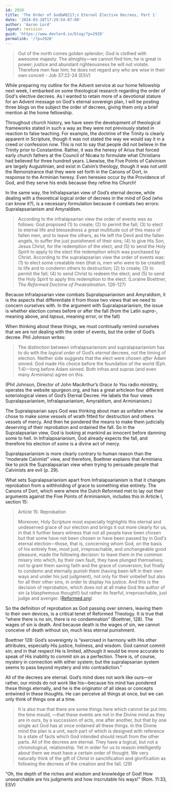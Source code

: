 ```yaml
---
id: 2928
title: 'The Order of God&#8217;s Eternal Elective Decrees, Part 1'
date: '2024-03-28T17:29:54-07:00'
author: 'Aaron Lord'
layout: revision
guid: 'https://www.devlord.io/blog/?p=2928'
permalink: '/?p=2928'
---
```


<blockquote>Out of the north comes golden splendor;
God is clothed with awesome majesty.
The almighty—we cannot find him;
he is great in power;
justice and abundant righteousness he will not violate.
Therefore men fear him;
he does not regard any who are wise in their own conceit
- Job 37:22-24 (ESV)</blockquote>

While preparing my outline for the Advent service at our home fellowship next week, I embarked on some theological research regarding the order of God's elective decrees. As I wanted to retain more of a devotional stature for an Advent message on God's eternal sovereign plan, I will be posting three blogs on the subject the order of decrees, giving them only a brief mention at the home fellowship.

Throughout church history, we have seen the development of theological frameworks stated in such a way as they were not previously stated in reaction to false teaching. For example, the doctrine of the Trinity is clearly apparent in Scripture, though it was not stated the way we would say it in a creed or confession now. This is not to say that people did not believe in the Trinity prior to Constantine. Rather, it was the heresy of Arius that forced early church fathers at the Council of Nicæa to formulate what Christians had believed for three hundred years. Likewise, the Five Points of Calvinism are largely Augustinian, and exist in Calvin’s theology, though it was not until the Remonstrance that they were set forth in the Canons of Dort, in response to the Arminian heresy. Even heresies occur by the Providence of God, and they serve his ends because they refine his Church!

In the same way, the Infralapsarian view of God’s eternal decree, while dealing with a theoretical logical order of decrees in the mind of God (who can know it?), is a necessary formulation because it combats two errors: Supralapsarianism and Amyraldism.

<blockquote>According to the infralapsarian view the order of events was as follows: God proposed (1) to create; (2) to permit the fall; (3) to elect to eternal life and blessedness a great multitude out of this mass of fallen men, and to leave the others, as He left the Devil and the fallen angels, to suffer the just punishment of their sins; (4) to give His Son, Jesus Christ, for the redemption of the elect; and (5) to send the Holy Spirit to apply to the elect the redemption which was purchased by Christ. According to the supralapsarian view the order of events was: (1) to elect some creatable men (that is, men who were to be created) to life and to condemn others to destruction; (2) to create; (3) to permit the fall; (4) to send Christ to redeem the elect; and (5) to send the Holy Spirit to apply this redemption to the elect. (Loraine Boettner, <em>The Reformed Doctrine of Predestination</em>. 126-127)</blockquote>

Because Infralapsarian view combats Supralapsarianism and Amyraldism, it is the aspects that differentiate it from those two views that we need to concern ourselves with. In the argument with Supralapsarianism, the issue is whether election comes before or after the fall (from the Latin <em>supra-</em>, meaning above, and <em>lapsus</em>, meaning error, or the fall)

When thinking about these things, we must continually remind ourselves that we are not dealing with the order of events, but the order of God’s decree. Phil Johnson writes:

<blockquote>The distinction between infralapsarianism and supralapsarianism has to do with the <em>logical order</em> of God’s <em>eternal</em> decrees, not the timing of election. Neither side suggests that the elect were chosen <em>after</em> Adam sinned. God made His choice before the foundation of the world (Eph. 1:4)—long before Adam sinned. Both infras and supras (and even many Arminians) agree on this.</blockquote>

(Phil Johnson, Director of John MacArthur’s <em>Grace to You</em> radio ministry, operates the website spurgeon.org, and has a great articleon four different soteriological views of God’s Eternal Decree. He labels the four views Supralapsarianism, Infralapsarianism, Amyraldism, and Arminianism.)

The Supralapsarian says God was thinking about man as unfallen when he chose to make some vessels of wrath fitted for destruction and others vessels of mercy. And then he pondered the means to make them judicially deserving of their reprobation and ordained the fall. So in the Supralapsarian view, God is looking at mankind as innocent before damning some to hell. In Infralapsarianism, God already expects the fall, and therefore his election of <em>some</em> is a divine act of mercy.

Supralapsarianism is more clearly contrary to human reason than the “moderate Calvinist” view, and therefore, Boettner explains that Arminians like to pick the Supralapsarian view when trying to persuade people that Calvinists are evil (p. 29).

What sets Supralapsarianism apart from Infralapsarianism is that it changes reprobation from a withholding of grace to something else entirely. The Canons of Dort, which were where the Dutch Reformed met to lay out their arguments against the Five Points of Arminianism, includes this in Article I, section 15:

<blockquote>Article 15: Reprobation

Moreover, Holy Scripture most especially highlights this eternal and undeserved grace of our election and brings it out more clearly for us, in that it further bears witness that not all people have been chosen but that some have not been chosen or have been passed by in God's eternal election—those, that is, concerning whom God, on the basis of his entirely free, most just, irreproachable, and unchangeable good pleasure, made the following decision: to leave them in the common misery into which, by their own fault, they have plunged themselves; not to grant them saving faith and the grace of conversion; but finally to condemn and eternally punish them (having been left in their own ways and under his just judgment), not only for their unbelief but also for all their other sins, in order to display his justice. And this is the decision of reprobation, which does not at all make God the author of sin (a blasphemous thought!) but rather its fearful, irreproachable, just judge and avenger. (<a href="https://www.apuritansmind.com/creeds-and-confessions/the-synod-of-dordt-1618-1619-a-d/">Reformed.org</a>)</blockquote>

So the definition of reprobation as God passing over sinners, leaving them to their own devices, is a critical tenet of Reformed Theology. It is true that “where there is no sin, there is no condemnation” (Boettner, 128). The wages of sin is death. And because death is the wages of sin, we cannot conceive of death without sin, much less eternal punishment.

Boettner 128: God’s sovereignty is “exercised in harmony with His other attributes, especially His justice, holiness, and wisdom. God cannot commit sin; and in that respect He is limited, although it would be more accurate to speak of His inability to commit sin as a perfection. There is, of course, mystery in connection with either system; but the supralapsarian system seems to pass beyond mystery and into contradiction.”

All of the decrees are eternal. God’s mind does not work like ours—or rather, our minds do not work like his—because his mind has pondered these things eternally, and he is the originator of all ideas or concepts entwined in these thoughts. He can perceive all things at once, but we can only think of things one at a time.

<blockquote>It is also true that there are some things here which cannot be put into the time mould, —that these events are not in the Divine mind as they are in ours, by a succession of acts, one after another, but that by one single act God has at once ordained all these things. In the Divine mind the plan is a unit, each part of which is designed with reference to a state of facts which God intended should result from the other parts. All of the decrees are eternal. They have a logical, but not a chronological, relationship. Yet in order for us to reason intelligently about them we must have a certain order of thought. We very naturally think of the gift of Christ in sanctification and glorification as following the decrees of the creation and the fall. (29)</blockquote>

“Oh, the depth of the riches and wisdom and knowledge of God! How unsearchable are his judgments and how inscrutable his ways!” (Rom. 11:33, ESV)

<div class="blogger-post-footer"><img src="/2008/11/29/the-order-of-gods-eternal-elective-decrees-part-1/"" width="1" height="1" /></div>